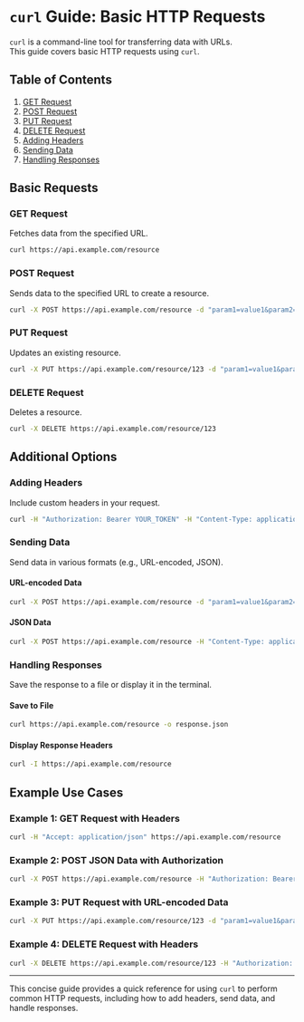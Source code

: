 # `curl` Guide: Basic HTTP Requests

`curl` is a command-line tool for transferring data with URLs.  
This guide covers basic HTTP requests using `curl`.

## Table of Contents

1. [GET Request](#get-request)
2. [POST Request](#post-request)
3. [PUT Request](#put-request)
4. [DELETE Request](#delete-request)
5. [Adding Headers](#adding-headers)
6. [Sending Data](#sending-data)
7. [Handling Responses](#handling-responses)

## Basic Requests

### GET Request

Fetches data from the specified URL.

```sh
curl https://api.example.com/resource
```

### POST Request

Sends data to the specified URL to create a resource.

```sh
curl -X POST https://api.example.com/resource -d "param1=value1&param2=value2"
```

### PUT Request

Updates an existing resource.

```sh
curl -X PUT https://api.example.com/resource/123 -d "param1=value1&param2=value2"
```

### DELETE Request

Deletes a resource.

```sh
curl -X DELETE https://api.example.com/resource/123
```

## Additional Options

### Adding Headers

Include custom headers in your request.

```sh
curl -H "Authorization: Bearer YOUR_TOKEN" -H "Content-Type: application/json" https://api.example.com/resource
```

### Sending Data

Send data in various formats (e.g., URL-encoded, JSON).

#### URL-encoded Data

```sh
curl -X POST https://api.example.com/resource -d "param1=value1&param2=value2"
```

#### JSON Data

```sh
curl -X POST https://api.example.com/resource -H "Content-Type: application/json" -d '{"param1":"value1","param2":"value2"}'
```

### Handling Responses

Save the response to a file or display it in the terminal.

#### Save to File

```sh
curl https://api.example.com/resource -o response.json
```

#### Display Response Headers

```sh
curl -I https://api.example.com/resource
```

## Example Use Cases

### Example 1: GET Request with Headers

```sh
curl -H "Accept: application/json" https://api.example.com/resource
```

### Example 2: POST JSON Data with Authorization

```sh
curl -X POST https://api.example.com/resource -H "Authorization: Bearer YOUR_TOKEN" -H "Content-Type: application/json" -d '{"param1":"value1","param2":"value2"}'
```

### Example 3: PUT Request with URL-encoded Data

```sh
curl -X PUT https://api.example.com/resource/123 -d "param1=value1&param2=value2"
```

### Example 4: DELETE Request with Headers

```sh
curl -X DELETE https://api.example.com/resource/123 -H "Authorization: Bearer YOUR_TOKEN"
```

---

This concise guide provides a quick reference for using `curl` to perform common HTTP requests, including how to add headers, send data, and handle responses.
